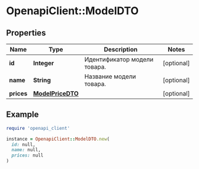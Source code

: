 # OpenapiClient::ModelDTO

## Properties

| Name | Type | Description | Notes |
| ---- | ---- | ----------- | ----- |
| **id** | **Integer** | Идентификатор модели товара. | [optional] |
| **name** | **String** | Название модели товара. | [optional] |
| **prices** | [**ModelPriceDTO**](ModelPriceDTO.md) |  | [optional] |

## Example

```ruby
require 'openapi_client'

instance = OpenapiClient::ModelDTO.new(
  id: null,
  name: null,
  prices: null
)
```

